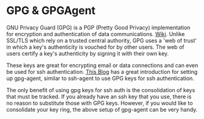 # GPG & GPGAgent
GNU Privacy Guard (GPG) is a PGP (Pretty Good Privacy) implementation for encryption and authentication of data communications. [Wiki](https://en.wikipedia.org/wiki/Pretty_Good_Privacy#OpenPGP). Unlike SSL/TLS which rely on a trusted central authority, GPG uses a 'web of trust' in which a key's authenticity is vouched for by other users. The web of users certify a key's authenticity by signing it with their own key.

These keys are great for encrypting email or data connections and can even be used for ssh authentication. [This Blog](https://opensource.com/article/19/4/gpg-subkeys-ssh) has a great introduction for setting up gpg-agent, similar to ssh-agent to use GPG keys for ssh authentication.

The only benefit of using gpg keys for ssh auth is the consolidation of keys that must be tracked. If you already have an ssh key that you use, there is no reason to substitute those with GPG keys. However, if you would like to consolidate your key ring, the above setup of gpg-agent can be very handy.